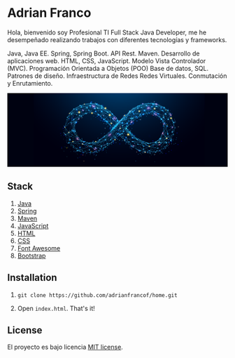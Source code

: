 # Adrian Franco

Hola, bienvenido soy Profesional TI Full Stack Java Developer, me he desempeñado realizando trabajos con diferentes tecnologías y frameworks.

Java, Java EE.
Spring, Spring Boot.
API Rest.
Maven.
Desarrollo de aplicaciones web.
HTML, CSS, JavaScript.
Modelo Vista Controlador (MVC).
Programación Orientada a Objetos (POO)
Base de datos, SQL.
Patrones de diseño.
Infraestructura de Redes
Redes Virtuales.
Conmutación y Enrutamiento.

![Demo](img/devop.png)

## Stack


1. [Java](https://www.oracle.com/java/)
2. [Spring](https://spring.io/)
2. [Maven](https://maven.apache.org/)
1. [JavaScript](https://developer.mozilla.org/es/docs/Web/JavaScript)
3. [HTML](https://developer.mozilla.org/en-US/docs/Web/HTML)
4. [CSS](https://developer.mozilla.org/en-US/docs/Web/CSS)
5. [Font Awesome](https://fontawesome.com/)
6. [Bootstrap](https://getbootstrap.com//)
 
## Installation

1. `git clone https://github.com/adrianfrancof/home.git`

2. Open `index.html`. That's it!

## License

El proyecto es bajo licencia [MIT license](https://choosealicense.com/licenses/mit/).